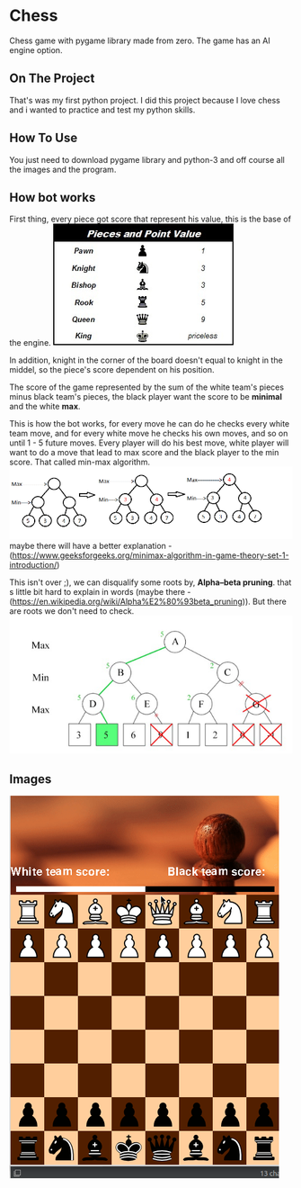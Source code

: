 # Chess
Chess game with pygame library made from zero.
The game has an AI engine option.

## On The Project
That's was my first python project.
I did this project because I love chess and i wanted to practice and test my python skills.

## How To Use
You just need to download pygame library and python-3 and off course all the images and the program.

## How bot works
First thing, every piece got score that represent his value, this is the base of the engine.
![pieces_score](pictures/pieces_score.jpeg "pieces score")

In addition, knight in the corner of the board doesn't equal to knight in the middel, so the piece's score dependent on his position.

The score of the game represented by the sum of the white team's pieces minus black team's pieces,
the black player want the score to be **minimal** and the white **max**.

This is how the bot works, for every move he can do he checks every white team move, and for every white move he checks his own moves, and so on until 1 - 5 future moves. Every player will do his best move, white player will want to do a move that lead to max score and the black player to the min score.
That called min-max algorithm.
![minmax](pictures/minimax.png "minimax")
maybe there will have a better explanation - (https://www.geeksforgeeks.org/minimax-algorithm-in-game-theory-set-1-introduction/) 

This isn't over ;), we can disqualify some roots by, **Alpha–beta pruning**. that s little bit hard to explain in words (maybe there - (https://en.wikipedia.org/wiki/Alpha%E2%80%93beta_pruning)). But there are roots we don't need to check.
![alpha_beta_pruning](pictures/alphabetapruning.png "alpha_beta_pruning")
## Images
<!--- TODO add screen shots of the game --->
![Game Play Of The Game](pictures/gameplay.gif)
